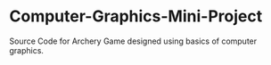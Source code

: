 # Computer-Graphics-Mini-Project
Source Code for Archery Game designed using basics of computer graphics.
